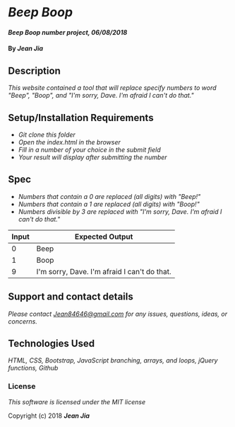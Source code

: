# _Beep Boop_

#### _Beep Boop number project, 06/08/2018_

#### By _**Jean Jia**_

## Description

_This website contained a tool that will replace specify numbers to word "Beep", "Boop", and "I'm sorry, Dave. I'm afraid I can't do that."_

## Setup/Installation Requirements

* _Git clone this folder_
* _Open the index.html in the browser_
* _Fill in a number of your choice in the submit field_
* _Your result will display after submitting the number_

## Spec

* _Numbers that contain a 0 are replaced (all digits) with "Beep!"_
* _Numbers that contain a 1 are replaced (all digits) with "Boop!"_
* _Numbers divisible by 3 are replaced with "I'm sorry, Dave. I'm afraid I can't do that."_

| Input           | Expected Output                             |
| --------------- |---------------------------------------------|
| 0               | Beep                                        |
| 1               | Boop                                        |
| 9               | I'm sorry, Dave. I'm afraid I can't do that.|

## Support and contact details

_Please contact Jean84646@gmail.com for any issues, questions, ideas, or concerns._

## Technologies Used

_HTML, CSS, Bootstrap, JavaScript branching, arrays, and loops, jQuery functions, Github_

### License

*This software is licensed under the MIT license*

Copyright (c) 2018 **_Jean Jia_**
